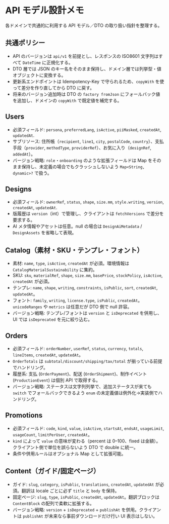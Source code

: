 # API モデル設計メモ

各ドメインで共通的に利用する API モデル／DTO の取り扱い指針を整理する。

## 共通ポリシー
- API のバージョンは `api/v1` を前提とし、レスポンスの ISO8601 文字列はすべて `DateTime` に正規化する。
- DTO 層では JSON のキー名をそのまま保持し、ドメイン層では列挙型・値オブジェクトに変換する。
- 更新系エンドポイントは Idempotency-Key で守られるため、`copyWith` を使って差分を作り直してから DTO に戻す。
- 将来のバージョン追加時は DTO の `factory fromJson` にフォールバック値を追加し、ドメインの `copyWith` で既定値を補完する。

## Users
- 必須フィールド: `persona`, `preferredLang`, `isActive`, `piiMasked`, `createdAt`, `updatedAt`.
- サブリソース: 住所帳（`recipient`, `line1`, `city`, `postalCode`, `country`）、支払手段（`provider`, `methodType`, `providerRef`）、お気に入り（`designRef`, `addedAt`）。
- バージョン戦略: `role`・`onboarding` のような拡張フィールドは Map をそのまま保持し、未定義の場合でもクラッシュしないよう `Map<String, dynamic>?` で扱う。

## Designs
- 必須フィールド: `ownerRef`, `status`, `shape`, `size.mm`, `style.writing`, `version`, `createdAt`, `updatedAt`.
- 版履歴は `version`（int）で管理し、クライアントは `fetchVersions` で差分を要求する。
- AI メタ情報やアセットは任意。null の場合は `DesignAiMetadata` / `DesignAssets` を省略して表現。

## Catalog（素材・SKU・テンプレ・フォント）
- 素材: `name`, `type`, `isActive`, `createdAt` が必須。環境情報は `CatalogMaterialSustainability` に集約。
- SKU: `sku`, `materialRef`, `shape`, `size.mm`, `basePrice`, `stockPolicy`, `isActive`, `createdAt` が必須。
- テンプレ: `name`, `shape`, `writing`, `constraints`, `isPublic`, `sort`, `createdAt`, `updatedAt`。
- フォント: `family`, `writing`, `license.type`, `isPublic`, `createdAt`。`unicodeRanges` や `metrics` は任意だが DTO 側で null 許容。
- バージョン戦略: テンプレ/フォントは `version` と `isDeprecated` を併用し、UI では `isDeprecated` を元に絞り込む。

## Orders
- 必須フィールド: `orderNumber`, `userRef`, `status`, `currency`, `totals`, `lineItems`, `createdAt`, `updatedAt`。
- `OrderTotals` は `subtotal/discount/shipping/tax/total` が揃っている前提でハンドリング。
- 履歴系: 支払 (`OrderPayment`)、配送 (`OrderShipment`)、制作イベント (`ProductionEvent`) は個別 API で取得する。
- バージョン戦略: ステータスは文字列列挙で、追加ステータスが来ても `switch` でフォールバックできるよう `enum` の未定義値は例外化→実装側でハンドリング。

## Promotions
- 必須フィールド: `code`, `kind`, `value`, `isActive`, `startsAt`, `endsAt`, `usageLimit`, `usageCount`, `limitPerUser`, `createdAt`。
- `kind` によって `value` の意味が変わる（percent は 0–100、fixed は金額）。クライアント側で単位を誤らないよう DTO で double に統一。
- 条件や併用ルールはオプショナル Map として拡張可能。

## Content（ガイド/固定ページ）
- ガイド: `slug`, `category`, `isPublic`, `translations`, `createdAt`, `updatedAt` が必須。翻訳は locale ごとに必ず `title` と `body` を保持。
- 固定ページ: `slug`, `type`, `isPublic`, `createdAt`, `updatedAt`。翻訳ブロックは `ContentBlock` の配列で柔軟に拡張する。
- バージョン戦略: `version` + `isDeprecated` + `publishAt` を併用。クライアントは `publishAt` が未来なら事前ダウンロードだけ行い UI 表示はしない。
